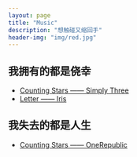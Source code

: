 ```yaml
---
layout: page
title: "Music"
description: "想触碰又缩回手"
header-img: "img/red.jpg"
---
```





## 我拥有的都是侥幸

- [Counting Stars —— Simply Three](http://music.163.com/#/song?id=28363806)
- [Letter —— Iris](http://music.163.com/#/song?id=26620638)

## 我失去的都是人生
- [Counting Stars —— OneRepublic](http://music.163.com/#/song?id=26060065)

